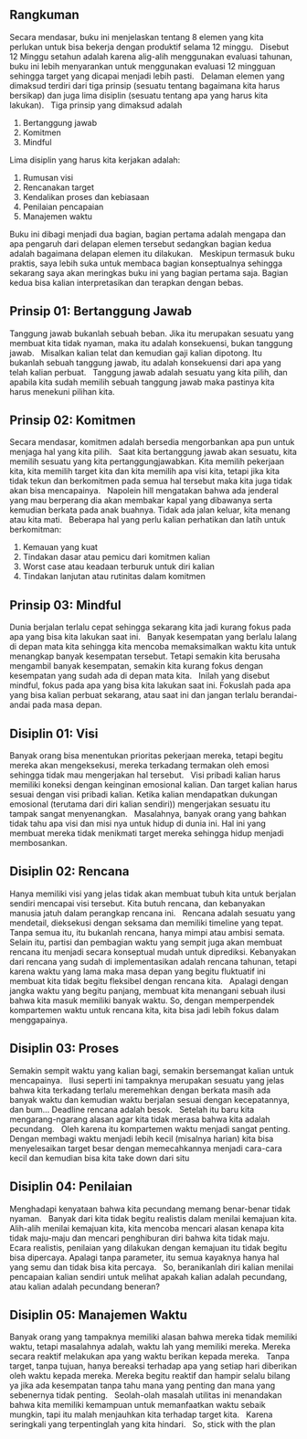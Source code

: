 ## Rangkuman
Secara mendasar, buku ini menjelaskan tentang 8 elemen yang kita perlukan untuk bisa bekerja dengan produktif selama 12 minggu.
 
Disebut 12 Minggu setahun adalah karena alig-alih menggunakan evaluasi tahunan, buku ini lebih menyarankan untuk menggunakan evaluasi 12 mingguan sehingga target yang dicapai menjadi lebih pasti.
 
Delaman elemen yang dimaksud terdiri dari tiga prinsip (sesuatu tentang bagaimana kita harus bersikap) dan juga lima disiplin (sesuatu tentang apa yang harus kita lakukan).
 
Tiga prinsip yang dimaksud adalah
1. Bertanggung jawab
2. Komitmen
3. Mindful

Lima disiplin yang harus kita kerjakan adalah:
1. Rumusan visi
2. Rencanakan target
3. Kendalikan proses dan kebiasaan
4. Penilaian pencapaian
5. Manajemen waktu

Buku ini dibagi menjadi dua bagian, bagian pertama adalah mengapa dan apa pengaruh dari delapan elemen tersebut sedangkan bagian kedua adalah bagaimana delapan elemen itu dilakukan.
 
Meskipun termasuk buku praktis, saya lebih suka untuk membaca bagian konseptualnya sehingga sekarang saya akan meringkas buku ini yang bagian pertama saja. Bagian kedua bisa kalian interpretasikan dan terapkan dengan bebas.
 
## Prinsip 01: Bertanggung Jawab

Tanggung jawab bukanlah sebuah beban. Jika itu merupakan sesuatu yang membuat kita tidak nyaman, maka itu adalah konsekuensi, bukan tanggung jawab.
 
Misalkan kalian telat dan kemudian gaji kalian dipotong. Itu bukanlah sebuah tanggung jawab, itu adalah konsekuensi dari apa yang telah kalian perbuat.
 
Tanggung jawab adalah sesuatu yang kita pilih, dan apabila kita sudah memilih sebuah tanggung jawab maka pastinya kita harus menekuni pilihan kita.
 
## Prinsip 02: Komitmen

Secara mendasar, komitmen adalah bersedia mengorbankan apa pun untuk menjaga hal yang kita pilih. 
 
Saat kita bertanggung jawab akan sesuatu, kita memilih sesuatu yang kita pertanggungjawabkan. Kita memilih pekerjaan kita, kita memilih target kita dan kita memilih apa visi kita, tetapi jika kita tidak tekun dan berkomitmen pada semua hal tersebut maka kita juga tidak akan bisa mencapainya.
 
Napolein hill mengatakan bahwa ada jenderal yang mau berperang dia akan membakar kapal yang dibawanya serta kemudian berkata pada anak buahnya. Tidak ada jalan keluar, kita menang atau kita mati.
 
Beberapa hal yang perlu kalian perhatikan dan latih untuk berkomitman:
1. Kemauan yang kuat
2. Tindakan dasar atau pemicu dari komitmen kalian
3. Worst case atau keadaan terburuk untuk diri kalian
4. Tindakan lanjutan atau rutinitas dalam komitmen

## Prinsip 03: Mindful

Dunia berjalan terlalu cepat sehingga sekarang kita jadi kurang fokus pada apa yang bisa kita lakukan saat ini. 
 
Banyak kesempatan yang berlalu lalang di depan mata kita sehingga kita mencoba memaksimalkan waktu kita untuk menangkap banyak kesempatan tersebut. Tetapi semakin kita berusaha mengambil banyak kesempatan, semakin kita kurang fokus dengan kesempatan yang sudah ada di depan mata kita.
 
Inilah yang disebut mindful, fokus pada apa yang bisa kita lakukan saat ini. Fokuslah pada apa yang bisa kalian perbuat sekarang, atau saat ini dan jangan terlalu berandai-andai pada masa depan.
 
## Disiplin 01: Visi

Banyak orang bisa menentukan prioritas pekerjaan mereka, tetapi begitu mereka akan mengeksekusi, mereka terkadang termakan oleh emosi sehingga tidak mau mengerjakan hal tersebut.
 
Visi pribadi kalian harus memiliki koneksi dengan keinginan emosional kalian. Dan target kalian harus sesuai dengan visi pribadi kalian. Ketika kalian mendapatkan dukungan emosional (terutama dari diri kalian sendiri)) mengerjakan sesuatu itu tampak sangat menyenangkan.
 
Masalahnya, banyak orang yang bahkan tidak tahu apa visi dan misi nya untuk hidup di dunia ini. Hal ini yang membuat mereka tidak menikmati target mereka sehingga hidup menjadi membosankan.
 
## Disiplin 02: Rencana

Hanya memiliki visi yang jelas tidak akan membuat tubuh kita untuk berjalan sendiri mencapai visi tersebut. Kita butuh rencana, dan kebanyakan manusia jatuh dalam perangkap rencana ini.
 
Rencana adalah sesuatu yang mendetail, dieksekusi dengan seksama dan memiliki timeline yang tepat. Tanpa semua itu, itu bukanlah rencana, hanya mimpi atau ambisi semata.
 
Selain itu, partisi dan pembagian waktu yang sempit juga akan membuat rencana itu menjadi secara konseptual mudah untuk diprediksi. Kebanyakan dari rencana yang sudah di implementasikan adalah rencana tahunan, tetapi karena waktu yang lama maka masa depan yang begitu fluktuatif ini membuat kita tidak begitu fleksibel dengan rencana kita.
 
Apalagi dengan jangka waktu yang begitu panjang, membuat kita menangani sebuah ilusi bahwa kita masuk memiliki banyak waktu. So, dengan memperpendek kompartemen waktu untuk rencana kita, kita bisa jadi lebih fokus dalam menggapainya.
 
## Disiplin 03: Proses

Semakin sempit waktu yang kalian bagi, semakin bersemangat kalian untuk mencapainya.
 
Ilusi seperti ini tampaknya merupakan sesuatu yang jelas bahwa kita terkadang terlalu meremehkan dengan berkata masih ada banyak waktu dan kemudian waktu berjalan sesuai dengan kecepatannya, dan bum… Deadline rencana adalah besok.
 
Setelah itu baru kita mengarang-ngarang alasan agar kita tidak merasa bahwa kita adalah pecundang.
 
Oleh karena itu kompartemen waktu menjadi sangat penting. Dengan membagi waktu menjadi lebih kecil (misalnya harian) kita bisa menyelesaikan target besar dengan memecahkannya menjadi cara-cara kecil dan kemudian bisa kita take down dari situ
 
## Disiplin 04: Penilaian

Menghadapi kenyataan bahwa kita pecundang memang benar-benar tidak nyaman.
 
Banyak dari kita tidak begitu realistis dalam menilai kemajuan kita. Alih-alih menilai kemajuan kita, kita mencoba mencari alasan kenapa kita tidak maju-maju dan mencari penghiburan diri bahwa kita tidak maju.
 
Ecara realistis, penilaian yang dilakukan dengan kemajuan itu tidak begitu bisa dipercaya. Apalagi tanpa parameter, itu semua kayaknya hanya hal yang semu dan tidak bisa kita percaya.
 
So, beranikanlah diri kalian menilai pencapaian kalian sendiri untuk melihat apakah kalian adalah pecundang, atau kalian adalah pecundang beneran?
 
## Disiplin 05: Manajemen Waktu

Banyak orang yang tampaknya memiliki alasan bahwa mereka tidak memiliki waktu, tetapi masalahnya adalah, waktu lah yang memiliki mereka. Mereka secara reaktif melakukan apa yang waktu berikan kepada mereka.
 
Tanpa target, tanpa tujuan, hanya bereaksi terhadap apa yang setiap hari diberikan oleh waktu kepada mereka. Mereka begitu reaktif dan hampir selalu bilang ya jika ada kesempatan tanpa tahu mana yang penting dan mana yang sebenernya tidak penting.
 
Seolah-olah masalah utilitas ini menandakan bahwa kita memiliki kemampuan untuk memanfaatkan waktu sebaik mungkin, tapi itu malah menjauhkan kita terhadap target kita.
 
Karena seringkali yang terpentinglah yang kita hindari.
 
So, stick with the plan